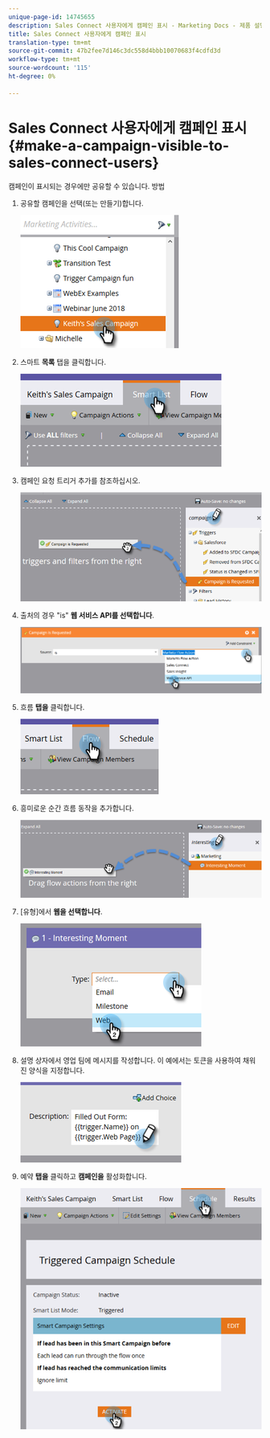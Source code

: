 ```yaml
---
unique-page-id: 14745655
description: Sales Connect 사용자에게 캠페인 표시 - Marketing Docs - 제품 설명서
title: Sales Connect 사용자에게 캠페인 표시
translation-type: tm+mt
source-git-commit: 47b2fee7d146c3dc558d4bbb10070683f4cdfd3d
workflow-type: tm+mt
source-wordcount: '115'
ht-degree: 0%

---
```



# Sales Connect 사용자에게 캠페인 표시 {#make-a-campaign-visible-to-sales-connect-users}

캠페인이 표시되는 경우에만 공유할 수 있습니다. 방법

1. 공유할 캠페인을 선택(또는 만들기)합니다.

   ![](assets/one.png)

1. 스마트 **목록** 탭을 클릭합니다.

   ![](assets/two.png)

1. 캠페인 요청 트리거 추가를 참조하십시오.

   ![](assets/three.png)

1. 출처의 경우 &quot;is&quot; **웹 서비스 API를 선택합니다**.

   ![](assets/4.png)

1. 흐름 **탭을** 클릭합니다.

   ![](assets/five.png)

1. 흥미로운 순간 흐름 동작을 추가합니다.

   ![](assets/six.png)

1. [유형]에서 **웹을 선택합니다**.

   ![](assets/seven.png)

1. 설명 상자에서 영업 팀에 메시지를 작성합니다. 이 예에서는 토큰을 사용하여 채워진 양식을 지정합니다.

   ![](assets/eight.png)

1. 예약 **탭을** 클릭하고 **캠페인을** 활성화합니다.

   ![](assets/nine.png)

